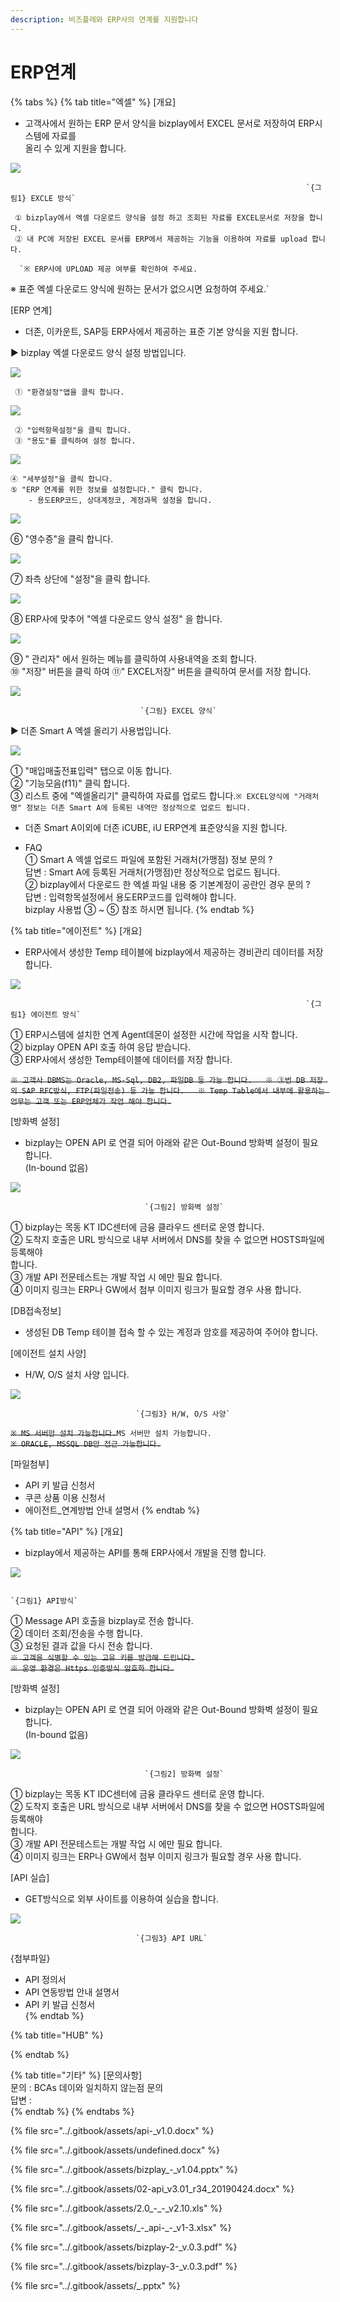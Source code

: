 ```yaml
---
description: 비즈플레와 ERP사의 연계를 지원합니다
---
```


# ERP연계

{% tabs %}
{% tab title="엑셀" %}
\[개요\]  
- 고객사에서 원하는 ERP 문서 양식을  bizplay에서 EXCEL 문서로 저장하여 ERP시스템에 자료를   
 올리 수 있게 지원을 합니다.

![](../.gitbook/assets/image.png)

                                                                      `{그림1} EXCLE 방식`  
       
     ① bizplay에서 엑셀 다운로드 양식을 설정 하고 조회된 자료를 EXCEL문서로 저장을 합니다.  
     ② 내 PC에 저장된 EXCEL 문서를 ERP에서 제공하는 기능을 이용하여 자료를 upload 합니다.  
  
      `※ ERP사에 UPLOAD 제공 여부를 확인하여 주세요.  
 ※ 표준 엑셀 다운로드 양식에 원하는 문서가 없으시면 요청하여 주세요.`  
  
\[ERP 연계\]  
 - 더존, 이카운트, SAP등 ERP사에서 제공하는 표준 기본 양식을 지원 합니다.  
  
  ▶ bizplay 엑셀 다운로드 양식 설정 방법입니다.

![](../.gitbook/assets/image%20%2810%29.png)

     ① "환경설정"앱을 클릭 합니다.

![](../.gitbook/assets/image%20%2816%29.png)

     ② "입력항목설정"을 클릭 합니다.  
     ③ "용도"를 클릭하여 설정 합니다.

![](../.gitbook/assets/image%20%2831%29.png)

    ④ "세부설정"을 클릭 합니다.  
    ⑤ "ERP 연계를 위한 정보를 설정합니다." 클릭 합니다.  
        - 용도ERP코드, 상대계정코, 계정과목 설정을 합니다.

![](../.gitbook/assets/image%20%2819%29.png)

   ⑥ "영수증"을 클릭 합니다.

![](../.gitbook/assets/image%20%2823%29.png)

  ⑦ 좌측 상단에 "설정"을 클릭 합니다.

![](../.gitbook/assets/image%20%2827%29.png)

   ⑧ ERP사에 맞추어  "엑셀 다운로드 양식 설정" 을 합니다.

![](../.gitbook/assets/image%20%287%29.png)

   ⑨ " 관리자" 에서 원하는 메뉴를 클릭하여 사용내역을 조회 합니다.  
   ⑩ "저장" 버튼을 클릭 하여 ⑪" EXCEL저장" 버튼을 클릭하여 문서를 저장 합니다.

![](../.gitbook/assets/image%20%281%29.png)

                                 `{그림} EXCEL 양식`

  ▶ 더존 Smart A 엑셀 올리기 사용법입니다.

![](../.gitbook/assets/image%20%282%29.png)

  ① "매입매출전표입력" 탭으로 이동 합니다.  
  ② "기능모음\(f11\)" 클릭 합니다.  
  ③ 리스트 중에  "엑셀올리기" 클릭하여 자료를 업로드 합니다.`※ EXCEL양식에 "거래처명" 정보는 더존 Smart A에 등록된 내역만 정상적으로 업로드 됩니다.`

 - 더존 Smart A이외에 더존 iCUBE, iU ERP연계 표준양식을 지원 합니다.

 - FAQ  
  ① Smart A 엑셀 업로드 파일에 포함된 거래처\(가맹점\) 정보 문의 ?  
    답변 : Smart A에 등록된 거래처\(가맹점\)만 정상적으로 업로드 됩니다.  
  ② bizplay에서 다운로드 한 엑셀 파일 내용 중 기본계정이 공란인 경우 문의 ?  
    답변 : 입력항목설정에서 용도ERP코드를 입력해야 합니다.  
              bizplay 사용법 ③ ~ ⑤ 참조 하시면 됩니다.
{% endtab %}

{% tab title="에이전트" %}
\[개요\]  
 - ERP사에서 생성한 Temp 테이블에 bizplay에서 제공하는 경비관리 데이터를 저장합니다.

![](../.gitbook/assets/image%20%2820%29.png)

                                                                      `{그림1} 에이전트 방식`  
  
① ERP시스템에 설치한 연계 Agent데몬이 설정한 시간에 작업을 시작 합니다.  
② bizplay OPEN API 호출 하여 응답 받습니다.  
③ ERP사에서 생성한 Temp테이블에 데이터를 저장 합니다.  
  
 ~~`※ 고객사 DBMS는 Oracle, MS-Sql, DB2, 파일DB 등 가능 합니다.  
※ ③번 DB 저장 외 SAP RFC방식, FTP(파일전송) 등 가능 합니다.  
※ Temp Table에서 내부에 활용하는 업무는 고객 또는 ERP업체가 작업 해야 합니다.`~~  
  
\[방화벽 설정\]  
 - bizplay는 OPEN API 로 연결 되어 아래와 같은 Out-Bound 방화벽 설정이 필요 합니다.  
  \(In-bound 없음\)

![](../.gitbook/assets/image%20%2812%29.png)

                                  `{그림2] 방화벽 설정`  
  
① bizplay는 목동 KT IDC센터에 금융 클라우드 센터로 운영 합니다.  
② 도착지 호출은 URL 방식으로 내부 서버에서 DNS를 찾을 수 없으면 HOSTS파일에 등록해야   
    합니다.  
③ 개발 API 전문테스트는 개발 작업 시 에만 필요 합니다.  
④ 이미지 링크는 ERP나 GW에서 첨부 이미지 링크가 필요할 경우 사용 합니다.  
  
\[DB접속정보\]  
  - 생성된 DB Temp 테이블 접속 할 수 있는 계정과 암호를 제공하여 주어야 합니다.  
  
\[에이전트 설치 사양\]  
 - H/W, O/S 설치 사양 입니다.

![](../.gitbook/assets/image%20%2821%29.png)

                                `{그림3} H/W, O/S 사양`

~~`※ MS 서버만 설치 가능합니다.`~~`MS 서버만 설치 가능합니다.`  
~~`※ ORACLE, MSSQL DB만 접근 가능합니다.`~~  
  
\[파일첨부\]  
 - API 키 발급 신청서  
 - 쿠콘 상품 이용 신청서  
 - 에이전트\_연계방법 안내 설명서
{% endtab %}

{% tab title="API" %}
\[개요\]  
- bizplay에서 제공하는 API를 통해 ERP사에서 개발을 진행 합니다.

![](../.gitbook/assets/image%20%2811%29.png)

                                                                              `{그림1} API방식`  
  
① Message API 호출을 bizplay로 전송 합니다.  
② 데이터 조회/전송을 수행 합니다.  
③ 요청된 결과 값을 다시 전송 합니다.  
~~`※ 고객을 식별할 수 있는 고유 키를 발급해 드립니다.`~~  
~~`※ 운영 환경은 Https 인증방식 암호화 합니다.`~~  
  
\[방화벽 설정\]  
 - bizplay는 OPEN API 로 연결 되어 아래와 같은 Out-Bound 방화벽 설정이 필요 합니다.  
  \(In-bound 없음\)

![](../.gitbook/assets/image%20%2812%29.png)

                                  `{그림2] 방화벽 설정`

① bizplay는 목동 KT IDC센터에 금융 클라우드 센터로 운영 합니다.  
② 도착지 호출은 URL 방식으로 내부 서버에서 DNS를 찾을 수 없으면 HOSTS파일에 등록해야   
    합니다.  
③ 개발 API 전문테스트는 개발 작업 시 에만 필요 합니다.  
④ 이미지 링크는 ERP나 GW에서 첨부 이미지 링크가 필요할 경우 사용 합니다.

\[API 실습\]  
 - GET방식으로 외부 사이트를 이용하여 실습을 합니다.

![](../.gitbook/assets/image%20%2834%29.png)

                                `{그림3} API URL`

  
  
{첨부파일}  
 - API 정의서  
 - API 연동방법 안내 설명서  
 - API 키 발급 신청서  
{% endtab %}

{% tab title="HUB" %}

{% endtab %}

{% tab title="기타" %}
\[문의사항\]  
문의 : BCAs 데이와 일치하지 않는점 문의  
답변 :  
{% endtab %}
{% endtabs %}

{% file src="../.gitbook/assets/api-\_v1.0.docx" %}

{% file src="../.gitbook/assets/undefined.docx" %}

{% file src="../.gitbook/assets/bizplay\_-\_v1.04.pptx" %}

{% file src="../.gitbook/assets/02-api\_v3.01\_r34\_20190424.docx" %}

{% file src="../.gitbook/assets/2.0\_-\_-\_v2.10.xls" %}

{% file src="../.gitbook/assets/\_-\_api-\_-\_v1-3.xlsx" %}

{% file src="../.gitbook/assets/bizplay-2-\_v.0.3.pdf" %}

{% file src="../.gitbook/assets/bizplay-3-\_v.0.3.pdf" %}

{% file src="../.gitbook/assets/\_.pptx" %}

